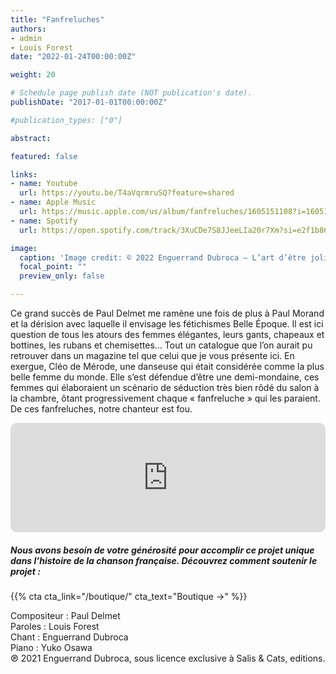 ```yaml
---
title: "Fanfreluches"
authors:
- admin
- Louis Forest
date: "2022-01-24T00:00:00Z"

weight: 20

# Schedule page publish date (NOT publication's date).
publishDate: "2017-01-01T00:00:00Z"

#publication_types: ["0"]

abstract: 

featured: false

links:
- name: Youtube
  url: https://youtu.be/T4aVqrmruSQ?feature=shared
- name: Apple Music
  url: https://music.apple.com/us/album/fanfreluches/1605151108?i=1605151114
- name: Spotify
  url: https://open.spotify.com/track/3XuCDe7S8JJeeLIa20r7Xm?si=e2f1b86f489349fc

image:
  caption: 'Image credit: © 2022 Enguerrand Dubroca – L’art d’être jolie – Cléo de Mérode, 1904, par Reutlinger / Collection C. Wrona, droits réservés'
  focal_point: ""
  preview_only: false

---
```


Ce grand succès de Paul Delmet me ramène une fois de plus à Paul Morand et la dérision avec laquelle il envisage les fétichismes Belle Époque. Il est ici question de tous les atours des femmes élégantes, leurs gants, chapeaux et bottines, les rubans et chemisettes… Tout un catalogue que l’on aurait pu retrouver dans un magazine tel que celui que je vous présente ici. En exergue, Cléo de Mérode, une danseuse qui était considérée comme la plus belle femme du monde. Elle s’est défendue d’être une demi-mondaine, ces femmes qui élaboraient un scénario de séduction très bien rôdé du salon à la chambre, ôtant progressivement chaque « fanfreluche » qui les paraient. De ces fanfreluches, notre chanteur est fou.


<iframe allow="autoplay *; encrypted-media *; fullscreen *; clipboard-write" frameborder="0" height="175" style="width:100%;max-width:720px;overflow:hidden;border-radius:10px;" sandbox="allow-forms allow-popups allow-same-origin allow-scripts allow-storage-access-by-user-activation allow-top-navigation-by-user-activation" src="https://embed.music.apple.com/us/album/fanfreluches/1605151108?i=1605151114"></iframe>

##### Nous avons besoin de votre générosité pour accomplir ce projet unique dans l’histoire de la chanson française. Découvrez comment soutenir le projet :
{{% cta cta_link="/boutique/" cta_text="Boutique →" %}}

<p>Compositeur : Paul Delmet <br>
Paroles : Louis Forest<br>
Chant : Enguerrand Dubroca<br>
Piano : Yuko Osawa<br>
℗ 2021 Enguerrand Dubroca, sous licence exclusive à Salis & Cats, editions.</p>


